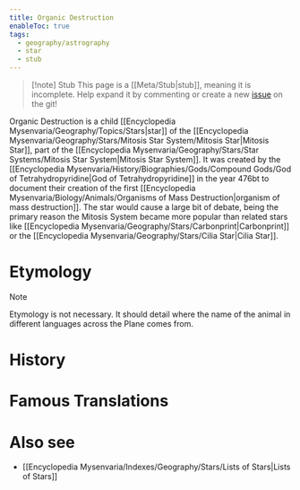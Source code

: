 ```yaml
---
title: Organic Destruction
enableToc: true
tags:
  - geography/astrography
  - star
  - stub
---
```


> [!note] Stub
> This page is a [[Meta/Stub|stub]], meaning it is incomplete. Help expand it by commenting or create a new [issue](https://github.com/RagtimeGal/quartz--encyclopedia-mysenvaria/issues/new/choose) on the git!


Organic Destruction is a child [[Encyclopedia Mysenvaria/Geography/Topics/Stars|star]] of the [[Encyclopedia Mysenvaria/Geography/Stars/Mitosis Star System/Mitosis Star|Mitosis Star]], part of the [[Encyclopedia Mysenvaria/Geography/Stars/Star Systems/Mitosis Star System|Mitosis Star System]]. It was created by the [[Encyclopedia Mysenvaria/History/Biographies/Gods/Compound Gods/God of Tetrahydropyridine|God of Tetrahydropyridine]] in the year 476bt to document their creation of the first [[Encyclopedia Mysenvaria/Biology/Animals/Organisms of Mass Destruction|organism of mass destruction]]. The star would cause a large bit of debate, being the primary reason the Mitosis System became more popular than related stars like [[Encyclopedia Mysenvaria/Geography/Stars/Carbonprint|Carbonprint]] or the [[Encyclopedia Mysenvaria/Geography/Stars/Cilia Star|Cilia Star]].
# Etymology

> [!note]
> Etymology is not necessary. It should detail where the name of the animal in different languages across the Plane comes from.
# History

# Famous Translations

# Also see
- [[Encyclopedia Mysenvaria/Indexes/Geography/Stars/Lists of Stars|Lists of Stars]]
